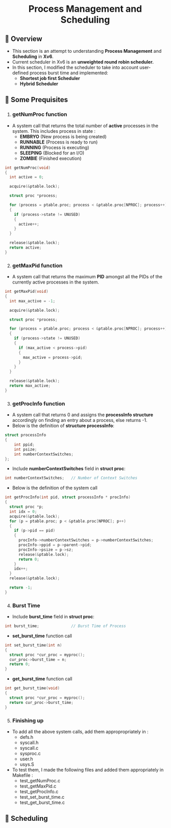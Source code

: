 <h1 align="center">Process Management and Scheduling</h1>

##  :beginner: Overview
* This section is an attempt to understanding **Process Management** and **Scheduling** in **Xv6**.
* Current scheduler in Xv6 is an **unweighted round robin scheduler.**  
* In this section, I modified the scheduler to take into account user-defined process burst time and implemented:
    * **Shortest job first Scheduler**
    * **Hybrid Scheduler**
##  :round_pushpin: Some Prequisites
1) ### getNumProc function
* A system call that returns the total number of **active** processes in the system. This includes process in state :
     * **EMBRYO** (New process is being created)
     * **RUNNABLE** (Process is ready to run)
     * **RUNNING** (Process is executing)
     * **SLEEPING** (Blocked for an I/O)
     * **ZOMBIE** (Finished execution)
```C
int getNumProc(void)
{
  int active = 0;

  acquire(&ptable.lock);

  struct proc *process;

  for (process = ptable.proc; process < &ptable.proc[NPROC]; process++)
  {
    if (process->state != UNUSED)
    {
      active++;
    }
  }

  release(&ptable.lock);
  return active;
}
```
2) ### getMaxPid function
* A system call that returns the maximum **PID** amongst all the PIDs of the currently active processes in the system.
```C
int getMaxPid(void)
{
  int max_active = -1;

  acquire(&ptable.lock);

  struct proc *process;

  for (process = ptable.proc; process < &ptable.proc[NPROC]; process++)
  {
    if (process->state != UNUSED)
    {
      if (max_active < process->pid)
      {
        max_active = process->pid;
      }
    }
  }

  release(&ptable.lock);
  return max_active;
}
```
3) ### getProcInfo function
* A system call that returns 0 and assigns the **processInfo structure** accordingly on finding an entry about a process, else returns -1.
* Below is the definition of **structure processInfo**:
```C
struct processInfo
{
    int ppid;
    int psize;
    int numberContextSwitches;
};
```
* Include **numberContextSwitches** field in **struct proc**:
```C
int numberContextSwitches;   // Number of Context Switches
```
* Below is the definition of the system call
```C
int getProcInfo(int pid, struct processInfo * procInfo)
{
  struct proc *p;
  int idx = 0;
  acquire(&ptable.lock);
  for (p = ptable.proc; p < &ptable.proc[NPROC]; p++)
  {
    if (p->pid == pid)
    {
      procInfo->numberContextSwitches = p->numberContextSwitches;
      procInfo->ppid = p->parent->pid;
      procInfo->psize = p->sz;
      release(&ptable.lock);
      return 0;
    }
    idx++;
  }
  release(&ptable.lock);

  return -1;
}
```
4) ### Burst Time
* Include **burst_time** field in **struct proc**:
```C
int burst_time;              // Burst Time of Process
```
   * **set_burst_time** function call
   ```C
   int set_burst_time(int n)
   {
     struct proc *cur_proc = myproc();
     cur_proc->burst_time = n;
     return 0;
   }
   ```
   * **get_burst_time** function call
   ```C
   int get_burst_time(void)
   {
     struct proc *cur_proc = myproc();
     return cur_proc->burst_time;
   }
   ```
5) ### Finishing up
* To add all the above system calls, add them appropropriately in :
   * defs.h
   * syscall.h
   * syscall.c
   * sysproc.c
   * user.h
   * usys.S
* To test them, I made the following files and added them appropriately in Makefile :
   * test_getNumProc.c
   * test_getMaxPid.c
   * test_getProcInfo.c
   * test_set_burst_time.c
   * test_get_burst_time.c
##  :brain: Scheduling

